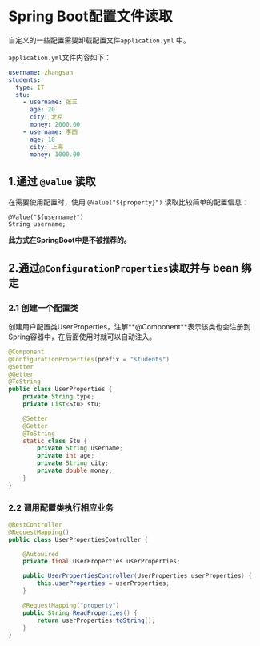 # Spring Boot配置文件读取

自定义的一些配置需要卸载配置文件`application.yml` 中。

`application.yml`文件内容如下：

```yml
username: zhangsan
students:
  type: IT
  stu:
    - username: 张三
      age: 20
      city: 北京
      money: 2000.00
    - username: 李四
      age: 18
      city: 上海
      money: 1000.00
```

## 1.通过 `@value` 读取

在需要使用配置时，使用 `@Value("${property}")` 读取比较简单的配置信息：

```
@Value("${username}")
String username;
```

**此方式在SpringBoot中是不被推荐的。**

## 2.通过`@ConfigurationProperties`读取并与 bean 绑定

### 2.1 创建一个配置类

创建用户配置类UserProperties，注解**@Component**表示该类也会注册到Spring容器中，在后面使用时就可以自动注入。

```java
@Component
@ConfigurationProperties(prefix = "students")
@Setter
@Getter
@ToString
public class UserProperties {
    private String type;
    private List<Stu> stu;

    @Setter
    @Getter
    @ToString
    static class Stu {
        private String username;
        private int age;
        private String city;
        private double money;
    }
}
```

### 2.2 调用配置类执行相应业务

```java
@RestController
@RequestMapping()
public class UserPropertiesController {

    @Autowired
    private final UserProperties userProperties;

    public UserPropertiesController(UserProperties userProperties) {
        this.userProperties = userProperties;
    }

    @RequestMapping("property")
    public String ReadProperties() {
        return userProperties.toString();
    }
}
```

